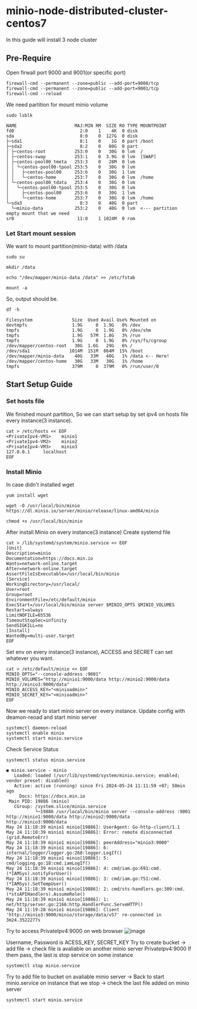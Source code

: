 # minio-node-distributed-cluster-centos7
In this guide will install 3 node cluster

## Pre-Require
Open firwall port 9000 and 9001(or specific port)
```
firewall-cmd --permanent --zone=public --add-port=9000/tcp
firewall-cmd --permanent --zone=public --add-port=9001/tcp
firewall-cmd --reload
```
We need partition for mount minio volume
```
sudo lsblk
```
```
NAME                      MAJ:MIN RM  SIZE RO TYPE MOUNTPOINT
fd0                         2:0    1    4K  0 disk
sda                         8:0    0  127G  0 disk
├─sda1                      8:1    0    1G  0 part /boot
├─sda2                      8:2    0   80G  0 part
│ ├─centos-root           253:0    0   30G  0 lvm  /
│ ├─centos-swap           253:1    0  3.9G  0 lvm  [SWAP]
│ ├─centos-pool00_tmeta   253:3    0   28M  0 lvm
│ │ └─centos-pool00-tpool 253:5    0   30G  0 lvm
│ │   ├─centos-pool00     253:6    0   30G  1 lvm
│ │   └─centos-home       253:7    0   30G  0 lvm  /home
│ └─centos-pool00_tdata   253:4    0   30G  0 lvm
│   └─centos-pool00-tpool 253:5    0   30G  0 lvm
│     ├─centos-pool00     253:6    0   30G  1 lvm
│     └─centos-home       253:7    0   30G  0 lvm  /home
└─sda3                      8:3    0   40G  0 part
  └─minio-data            253:2    0   40G  0 lvm  <--- partition empty mount that we need
sr0                        11:0    1 1024M  0 rom
```
### Let Start mount session
We want to mount partition(minio-data) with /data
```
sudo su 
```
```
mkdir /data
```
```
echo "/dev/mapper/minio-data /data" >> /etc/fstab
```
```
mount -a
```
So, output should be.
```
df -h
```
```
Filesystem               Size  Used Avail Use% Mounted on
devtmpfs                 1.9G     0  1.9G   0% /dev
tmpfs                    1.9G     0  1.9G   0% /dev/shm
tmpfs                    1.9G   57M  1.8G   3% /run
tmpfs                    1.9G     0  1.9G   0% /sys/fs/cgroup
/dev/mapper/centos-root   30G  1.6G   29G   6% /
/dev/sda1               1014M  151M  864M  15% /boot
/dev/mapper/minio-data    40G   33M   40G   1% /data <-- Here!
/dev/mapper/centos-home   30G   33M   30G   1% /home
tmpfs                    379M     0  379M   0% /run/user/0
```
## Start Setup Guide
### Set hosts file
We finished mount partition, So we can start setup by set ipv4 on hosts file every instance(3 instance).
```
cat > /etc/hosts << EOF
<PrivateIpv4-VM1>    minio1
<PrivateIpv4-VM2>    minio2
<PrivateIpv4-VM3>    minio3
127.0.0.1     localhost
EOF
```
### Install Minio
In case didn't installed wget
```
yum install wget
```
```
wget -O /usr/local/bin/minio https://dl.minio.io/server/minio/release/linux-amd64/minio
```
```
chmod +x /usr/local/bin/minio
```
After install Minio on every instance(3 instance)
Create systemd file
```
cat > /lib/systemd/system/minio.service << EOF
[Unit]
Description=minio
Documentation=https://docs.min.io
Wants=network-online.target
After=network-online.target
AssertFileIsExecutable=/usr/local/bin/minio
[Service]
WorkingDirectory=/usr/local/
User=root
Group=root
EnvironmentFile=/etc/default/minio
ExecStart=/usr/local/bin/minio server $MINIO_OPTS $MINIO_VOLUMES
Restart=always
LimitNOFILE=65536
TimeoutStopSec=infinity
SendSIGKILL=no
[Install]
WantedBy=multi-user.target
EOF
```
Set env on every instance(3 instance), ACCESS and SECRET can set whatever you want.
```
cat > /etc/default/minio << EOF
MINIO_OPTS="--console-address :9001"
MINIO_VOLUMES="http://minio1:9000/data http://minio2:9000/data http://minio3:9000/data"
MINIO_ACCESS_KEY="<minioadmin>"
MINIO_SECRET_KEY="<minioadmin>"
EOF
```
Now we ready to start minio server on every instance.
Update config with deamon-reoad and start minio server
```
systemctl daemon-reload
systemctl enable minio
systemctl start minio.service
```
Check Service Status
```
systemctl status minio.service
```
```
● minio.service - minio
   Loaded: loaded (/usr/lib/systemd/system/minio.service; enabled; vendor preset: disabled)
   Active: active (running) since Fri 2024-05-24 11:11:59 +07; 50min ago
     Docs: https://docs.min.io
 Main PID: 19886 (minio)
   CGroup: /system.slice/minio.service
           └─19886 /usr/local/bin/minio server --console-address :9001 http://minio1:9000/data http://minio2:9000/data http://minio3:9000/data
May 24 11:18:39 minio1 minio[19886]: UserAgent: Go-http-client/1.1
May 24 11:18:39 minio1 minio[19886]: Error: remote disconnected (grid.RemoteErr)
May 24 11:18:39 minio1 minio[19886]: peerAddress="minio3:9000"
May 24 11:18:39 minio1 minio[19886]: 6: internal/logger/logger.go:268:logger.LogIf()
May 24 11:18:39 minio1 minio[19886]: 5: cmd/logging.go:18:cmd.iamLogIf()
May 24 11:18:39 minio1 minio[19886]: 4: cmd/iam.go:691:cmd.(*IAMSys).notifyForUser()
May 24 11:18:39 minio1 minio[19886]: 3: cmd/iam.go:751:cmd.(*IAMSys).SetTempUser()
May 24 11:18:39 minio1 minio[19886]: 2: cmd/sts-handlers.go:309:cmd.(*stsAPIHandlers).AssumeRole()
May 24 11:18:39 minio1 minio[19886]: 1: net/http/server.go:2166:http.HandlerFunc.ServeHTTP()
May 24 11:19:28 minio1 minio[19886]: Client 'http://minio3:9000/minio/storage/data/v57' re-connected in 3m24.3522277s
```
Try to access PrivateIpv4:9000 on web browser
![image](https://github.com/dagonbo/minio-node-distributed-cluster/assets/51602389/e3a61680-031e-45e2-983a-df3fef24ebbe)

Username, Password is ACESS_KEY, SECRET_KEY
Try to create bucket -> add file -> check file is avaliable on another minio server PrivateIpv4:9000
If them pass, the last is stop service on some instance
```
systemctl stop minio.service
```
Try to add file to bucket on avaliable minio server -> Back to start minio.service on instance that we stop -> check the last file added on minio server
```
systemctl start minio.service
```


